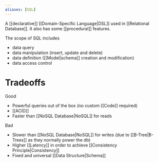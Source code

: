 ```yaml
---
aliases: [SQL]
---
```


A [[declarative]] [[Domain-Specific Language|DSL]] used in [[Relational Database]]. It also has some [[procedural]] features.

The scope of SQL includes

- data query
- data manipulation (insert, update and delete)
- data definition ([[Model|schema]] creation and modification)
- data access control

# Tradeoffs

Good

- Powerful queries out of the box (no custom [[Code]] required)
- [[ACID]]
- Faster than [[NoSQL Database|NoSQL]] for reads

Bad

- Slower than [[NoSQL Database|NoSQL]] for writes (due to [[B-Tree|B-Trees]] as they normally power the db)
- Higher [[Latency]] in order to achieve [[Consistency Principle|Consistency]]
- Fixed and universal [[Data Structure|Schema]]
